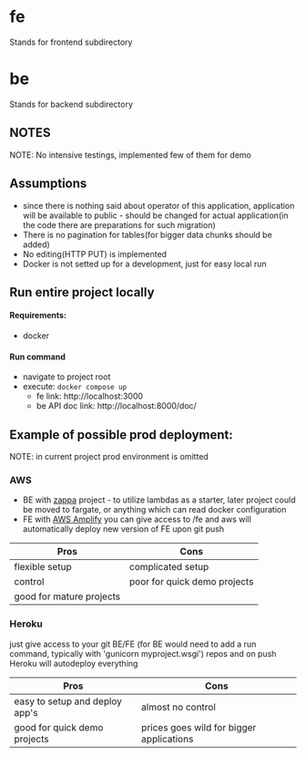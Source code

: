 # fe

Stands for frontend subdirectory

# be

Stands for backend subdirectory

## NOTES

NOTE: No intensive testings, implemented few of them for demo

## Assumptions

* since there is nothing said about operator of this application, application will be available to public -
  should be changed for actual application(in the code there are preparations for such migration)
* There is no pagination for tables(for bigger data chunks should be added)
* No editing(HTTP PUT) is implemented
* Docker is not setted up for a development, just for easy local run

## Run entire project locally

#### Requirements:

* docker

#### Run command

* navigate to project root
* execute: `docker compose up`
    * fe link: http://localhost:3000
    * be API doc link: http://localhost:8000/doc/

## Example of possible prod deployment:
NOTE: in current project prod environment is omitted

### AWS 
* BE with [zappa](https://github.com/zappa/Zappa) project - to utilize lambdas as a starter, later project could be moved to fargate, or anything which can read docker configuration 
* FE with [AWS Amplify](https://docs.aws.amazon.com/amplify/index.html) you can give access to <repo root>/fe and aws will automatically deploy new version of FE upon git push

| Pros                     | Cons                         |
|--------------------------|------------------------------|  
| flexible setup           | complicated setup            |
| control                  | poor for quick demo projects |
| good for mature projects |                              |

### Heroku
just give access to your git BE/FE (for BE would need to add a run command, typically with 'gunicorn myproject.wsgi') repos and on push Heroku will autodeploy everything

| Pros                           | Cons                                     |
|--------------------------------|------------------------------------------|  
| easy to setup and deploy app's | almost no control                        |
| good for quick demo projects   | prices goes wild for bigger applications |
